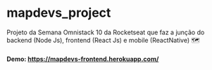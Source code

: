 # mapdevs_project
Projeto da Semana Omnistack 10 da Rocketseat que faz a junção do backend (Node Js), frontend (React Js) e mobile (ReactNative) 🗺

#### Demo: https://mapdevs-frontend.herokuapp.com/
